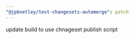 ```yaml
---
"@jpbnetley/test-changesets-automerge": patch
---
```


update build to use chnageset publish script
